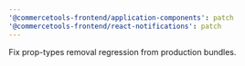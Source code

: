 ```yaml
---
'@commercetools-frontend/application-components': patch
'@commercetools-frontend/react-notifications': patch
---
```


Fix prop-types removal regression from production bundles.
